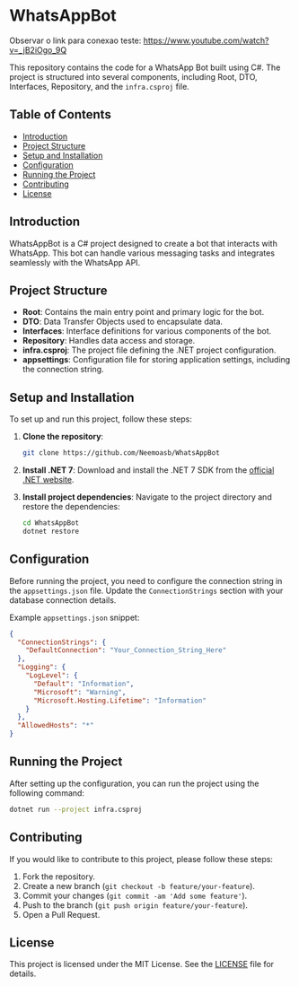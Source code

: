 # WhatsAppBot


Observar o link para conexao teste: https://www.youtube.com/watch?v=_jB2iOgo_9Q

This repository contains the code for a WhatsApp Bot built using C#. The project is structured into several components, including Root, DTO, Interfaces, Repository, and the `infra.csproj` file.

## Table of Contents
- [Introduction](#introduction)
- [Project Structure](#project-structure)
- [Setup and Installation](#setup-and-installation)
- [Configuration](#configuration)
- [Running the Project](#running-the-project)
- [Contributing](#contributing)
- [License](#license)

## Introduction
WhatsAppBot is a C# project designed to create a bot that interacts with WhatsApp. This bot can handle various messaging tasks and integrates seamlessly with the WhatsApp API.

## Project Structure
- **Root**: Contains the main entry point and primary logic for the bot.
- **DTO**: Data Transfer Objects used to encapsulate data.
- **Interfaces**: Interface definitions for various components of the bot.
- **Repository**: Handles data access and storage.
- **infra.csproj**: The project file defining the .NET project configuration.
- **appsettings**: Configuration file for storing application settings, including the connection string.

## Setup and Installation
To set up and run this project, follow these steps:

1. **Clone the repository**:
    ```bash
    git clone https://github.com/Neemoasb/WhatsAppBot
    ```

2. **Install .NET 7**:
    Download and install the .NET 7 SDK from the [official .NET website](https://dotnet.microsoft.com/download/dotnet/7.0).

3. **Install project dependencies**:
    Navigate to the project directory and restore the dependencies:
    ```bash
    cd WhatsAppBot
    dotnet restore
    ```

## Configuration
Before running the project, you need to configure the connection string in the `appsettings.json` file. Update the `ConnectionStrings` section with your database connection details.

Example `appsettings.json` snippet:
```json
{
  "ConnectionStrings": {
    "DefaultConnection": "Your_Connection_String_Here"
  },
  "Logging": {
    "LogLevel": {
      "Default": "Information",
      "Microsoft": "Warning",
      "Microsoft.Hosting.Lifetime": "Information"
    }
  },
  "AllowedHosts": "*"
}
```
## Running the Project
After setting up the configuration, you can run the project using the following command:
```bash
dotnet run --project infra.csproj
```

## Contributing
If you would like to contribute to this project, please follow these steps:

1. Fork the repository.
2. Create a new branch (`git checkout -b feature/your-feature`).
3. Commit your changes (`git commit -am 'Add some feature'`).
4. Push to the branch (`git push origin feature/your-feature`).
5. Open a Pull Request.

## License
This project is licensed under the MIT License. See the [LICENSE](LICENSE) file for details.

